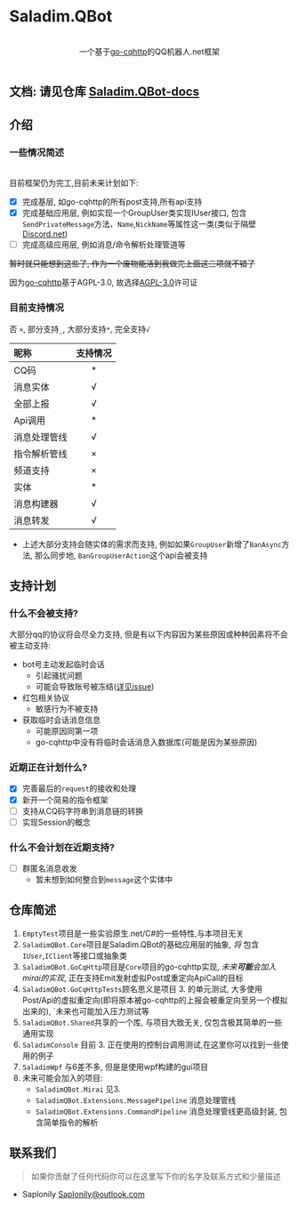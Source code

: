# Saladim.QBot
<br>
<div align="center">
一个基于<a href="https://github.com/Mrs4s/go-cqhttp">go-cqhttp</a>的QQ机器人.net框架
</div>
<br>

## 文档: 请见仓库 [Saladim.QBot-docs](https://github.com/saladim-org/Saladim.QBot-docs)

## 介绍

### 一些情况简述
<br>
目前框架仍为完工,目前未来计划如下:

- [x] 完成基层, 如go-cqhttp的所有post支持,所有api支持
- [x] 完成基础应用层, 例如实现一个GroupUser类实现IUser接口,
包含`SendPrivateMessage`方法、`Name`,`NickName`等属性这一类(类似于隔壁[Discord.net](https://github.com/discord-net/Discord.Net))
- [ ] 完成高级应用层, 例如消息/命令解析处理管道等

~~暂时就只能想到这些了, 作为一个废物能活到我做完上面这三项就不错了~~

因为<a href="https://github.com/Mrs4s/go-cqhttp">go-cqhttp</a>基于AGPL-3.0, 故选择[AGPL-3.0](LICENSE.txt)许可证

### 目前支持情况

否 `×`, 部分支持`_`, 大部分支持`*`, 完全支持`√`

| 昵称         | 支持情况 |
| :----------- | :------: |
| CQ码         |    *     |
| 消息实体     |    √     |
| 全部上报     |    √     |
| Api调用      |    *     |
| 消息处理管线 |    √     |
| 指令解析管线 |    ×     |
| 频道支持     |    ×     |
| 实体         |    *     |
| 消息构建器   |    √     |
| 消息转发     |    √     |

- 上述大部分支持会随实体的需求而支持, 例如如果`GroupUser`新增了`BanAsync`方法, 那么同步地, `BanGroupUserAction`这个api会被支持

## 支持计划

### 什么不会被支持?
大部分qq的协议将会尽全力支持, 但是有以下内容因为某些原因或种种因素将不会被主动支持:

- bot号主动发起临时会话
    - 引起骚扰问题
    - 可能会导致账号被冻结([详见issue](https://github.com/Mrs4s/go-cqhttp/issues/1331#issuecomment-1020001951))
- 红包相关协议
    - 敏感行为不被支持
- 获取临时会话消息信息
    - 可能原因同第一项
    - go-cqhttp中没有将临时会话消息入数据库(可能是因为某些原因)

### 近期正在计划什么?
- [x] 完善最后的`request`的接收和处理
- [x] 新开一个简易的指令框架
- [ ] 支持从CQ码字符串到消息链的转换
- [ ] 实现Session的概念

### 什么不会计划在近期支持?

- [ ] 群匿名消息收发
    - 暂未想到如何整合到`message`这个实体中

## 仓库简述
1. `EmptyTest`项目是一些实验原生.net/C#的一些特性,与本项目无关  
2. `SaladimQBot.Core`项目是Saladim.QBot的基础应用层的抽象,
*将* 包含`IUser`,`IClient`等接口或抽象类
3. `SaladimQBot.GoCqHttp`项目是`Core`项目的go-cqhttp实现, *未来**可能**会加入mirai的实现*, 正在支持Emit发射虚拟Post或重定向ApiCall的目标
4. `SaladimQBot.GoCqHttpTests`顾名思义是项目 3. 的单元测试,
大多使用Post/Api的虚拟重定向(即将原本被go-cqhttp的上报会被重定向至另一个模拟出来的),
`未来也可能加入压力测试等
5. `SaladimQBot.Shared`共享的一个库, 与项目大致无关, 仅包含极其简单的一些通用实现
6. `SaladimConsole` 目前 3. 正在使用的控制台调用测试,在这里你可以找到一些使用的例子
7. `SaladimWpf` 与6差不多, 但是是使用wpf构建的gui项目
8. 未来可能会加入的项目:
    - `SaladimQBot.Mirai` 见3.
    - `SaladimQBot.Extensions.MessagePipeline` 消息处理管线
    - `SaladimQBot.Extensions.CommandPipeline` 消息处理管线更高级封装, 包含简单指令的解析

## 联系我们
> 如果你贡献了任何代码你可以在这里写下你的名字及联系方式和少量描述

- Saplonily [Saplonily@outlook.com](mailto:Saplonily@outlook.com)
